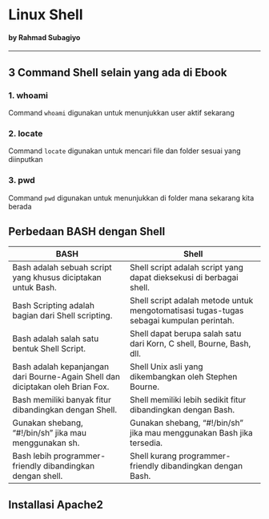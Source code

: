 # Linux Shell
#### by Rahmad Subagiyo

---

## 3 Command Shell selain yang ada di Ebook

### 1. whoami

Command `whoami` digunakan untuk menunjukkan user aktif sekarang

### 2. locate

Command `locate` digunakan untuk mencari file dan folder sesuai yang diinputkan

### 3. pwd

Command `pwd` digunakan untuk menunjukkan di folder mana sekarang kita berada

## Perbedaan BASH dengan Shell

| BASH | Shell |
| ----------- | ----------- |
| Bash adalah sebuah script yang khusus diciptakan untuk Bash. | Shell script adalah script yang dapat dieksekusi di berbagai shell. |
| Bash Scripting adalah bagian dari Shell scripting. | Shell script adalah metode untuk mengotomatisasi tugas-tugas sebagai kumpulan perintah. |
| Bash adalah salah satu bentuk Shell Script. | Shell dapat berupa salah satu dari Korn, C shell, Bourne, Bash, dll. |
| Bash adalah kepanjangan dari Bourne-Again Shell dan diciptakan oleh Brian Fox. | Shell Unix asli yang dikembangkan oleh Stephen Bourne. |
| Bash memiliki banyak fitur dibandingkan dengan Shell. | Shell memiliki lebih sedikit fitur dibandingkan dengan Bash. |
| Gunakan shebang, “#!/bin/sh” jika mau menggunakan sh.  | Gunakan shebang, “#!/bin/sh” jika mau menggunakan Bash jika tersedia. |
| Bash lebih programmer-friendly dibandingkan dengan shell. | Shell kurang programmer-friendly dibandingkan dengan Bash. |

## Installasi Apache2


